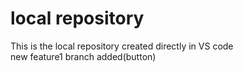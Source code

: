 # local repository
This is the local repository created directly in VS code
<br>
new feature1 branch added(button)
